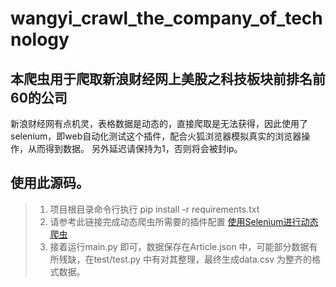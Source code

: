 # wangyi_crawl_the_company_of_technology
## 本爬虫用于爬取新浪财经网上美股之科技板块前排名前60的公司

新浪财经网有点机灵，表格数据是动态的，直接爬取是无法获得，因此使用了selenium，即web自动化测试这个插件，配合火狐浏览器模拟真实的浏览器操作，从而得到数据。
另外延迟请保持为1，否则将会被封ip。

## 使用此源码。

> 1. 项目根目录命令行执行 pip install -r requirements.txt
> 2. 请参考此链接完成动态爬虫所需要的插件配置 [使用Selenium进行动态爬虫](https://www.jianshu.com/p/5eeb14bc55fc "Title")
> 3. 接着运行main.py 即可，数据保存在Article.json 中，可能部分数据有所残缺，在test/test.py 中有对其整理，最终生成data.csv 为整齐的格式数据。
